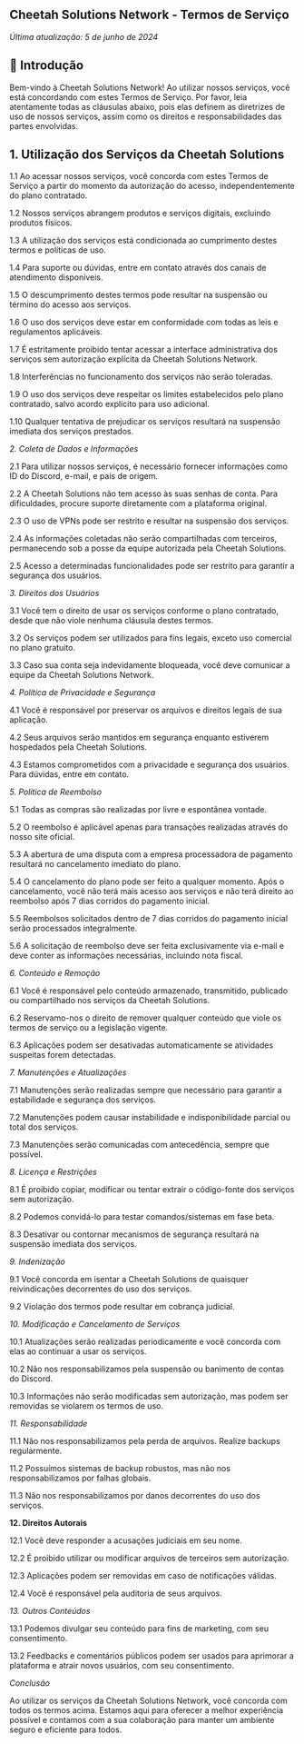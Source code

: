 ## Cheetah Solutions Network - Termos de Serviço

*Última atualização: 5 de junho de 2024*

## 📘 Introdução

Bem-vindo à Cheetah Solutions Network! Ao utilizar nossos serviços, você está concordando com estes Termos de Serviço. Por favor, leia atentamente todas as cláusulas abaixo, pois elas definem as diretrizes de uso de nossos serviços, assim como os direitos e responsabilidades das partes envolvidas.

## 1. Utilização dos Serviços da Cheetah Solutions

1.1 Ao acessar nossos serviços, você concorda com estes Termos de Serviço a partir do momento da autorização do acesso, independentemente do plano contratado.

1.2 Nossos serviços abrangem produtos e serviços digitais, excluindo produtos físicos.

1.3 A utilização dos serviços está condicionada ao cumprimento destes termos e políticas de uso.

1.4 Para suporte ou dúvidas, entre em contato através dos canais de atendimento disponíveis.

1.5 O descumprimento destes termos pode resultar na suspensão ou término do acesso aos serviços.

1.6 O uso dos serviços deve estar em conformidade com todas as leis e regulamentos aplicáveis.

1.7 É estritamente proibido tentar acessar a interface administrativa dos serviços sem autorização explícita da Cheetah Solutions Network.

1.8 Interferências no funcionamento dos serviços não serão toleradas.

1.9 O uso dos serviços deve respeitar os limites estabelecidos pelo plano contratado, salvo acordo explícito para uso adicional.

1.10 Qualquer tentativa de prejudicar os serviços resultará na suspensão imediata dos serviços prestados.

*2. Coleta de Dados e Informações*

2.1 Para utilizar nossos serviços, é necessário fornecer informações como ID do Discord, e-mail, e país de origem.

2.2 A Cheetah Solutions não tem acesso às suas senhas de conta. Para dificuldades, procure suporte diretamente com a plataforma original.

2.3 O uso de VPNs pode ser restrito e resultar na suspensão dos serviços.

2.4 As informações coletadas não serão compartilhadas com terceiros, permanecendo sob a posse da equipe autorizada pela Cheetah Solutions.

2.5 Acesso a determinadas funcionalidades pode ser restrito para garantir a segurança dos usuários.

*3. Direitos dos Usuários*

3.1 Você tem o direito de usar os serviços conforme o plano contratado, desde que não viole nenhuma cláusula destes termos.

3.2 Os serviços podem ser utilizados para fins legais, exceto uso comercial no plano gratuito.

3.3 Caso sua conta seja indevidamente bloqueada, você deve comunicar a equipe da Cheetah Solutions Network.

*4. Política de Privacidade e Segurança*

4.1 Você é responsável por preservar os arquivos e direitos legais de sua aplicação.

4.2 Seus arquivos serão mantidos em segurança enquanto estiverem hospedados pela Cheetah Solutions.

4.3 Estamos comprometidos com a privacidade e segurança dos usuários. Para dúvidas, entre em contato.

*5. Política de Reembolso*

5.1 Todas as compras são realizadas por livre e espontânea vontade.

5.2 O reembolso é aplicável apenas para transações realizadas através do nosso site oficial.

5.3 A abertura de uma disputa com a empresa processadora de pagamento resultará no cancelamento imediato do plano.

5.4 O cancelamento do plano pode ser feito a qualquer momento. Após o cancelamento, você não terá mais acesso aos serviços e não terá direito ao reembolso após 7 dias corridos do pagamento inicial.

5.5 Reembolsos solicitados dentro de 7 dias corridos do pagamento inicial serão processados integralmente.

5.6 A solicitação de reembolso deve ser feita exclusivamente via e-mail e deve conter as informações necessárias, incluindo nota fiscal.

*6. Conteúdo e Remoção*

6.1 Você é responsável pelo conteúdo armazenado, transmitido, publicado ou compartilhado nos serviços da Cheetah Solutions.

6.2 Reservamo-nos o direito de remover qualquer conteúdo que viole os termos de serviço ou a legislação vigente.

6.3 Aplicações podem ser desativadas automaticamente se atividades suspeitas forem detectadas.

*7. Manutenções e Atualizações*

7.1 Manutenções serão realizadas sempre que necessário para garantir a estabilidade e segurança dos serviços.

7.2 Manutenções podem causar instabilidade e indisponibilidade parcial ou total dos serviços.

7.3 Manutenções serão comunicadas com antecedência, sempre que possível.

*8. Licença e Restrições*

8.1 É proibido copiar, modificar ou tentar extrair o código-fonte dos serviços sem autorização.

8.2 Podemos convidá-lo para testar comandos/sistemas em fase beta.

8.3 Desativar ou contornar mecanismos de segurança resultará na suspensão imediata dos serviços.

*9. Indenização*

9.1 Você concorda em isentar a Cheetah Solutions de quaisquer reivindicações decorrentes do uso dos serviços.

9.2 Violação dos termos pode resultar em cobrança judicial.

*10. Modificação e Cancelamento de Serviços*

10.1 Atualizações serão realizadas periodicamente e você concorda com elas ao continuar a usar os serviços.

10.2 Não nos responsabilizamos pela suspensão ou banimento de contas do Discord.

10.3 Informações não serão modificadas sem autorização, mas podem ser removidas se violarem os termos de uso.

*11. Responsabilidade*

11.1 Não nos responsabilizamos pela perda de arquivos. Realize backups regularmente.

11.2 Possuímos sistemas de backup robustos, mas não nos responsabilizamos por falhas globais.

11.3 Não nos responsabilizamos por danos decorrentes do uso dos serviços.

**12. Direitos Autorais**

12.1 Você deve responder a acusações judiciais em seu nome.

12.2 É proibido utilizar ou modificar arquivos de terceiros sem autorização.

12.3 Aplicações podem ser removidas em caso de notificações válidas.

12.4 Você é responsável pela auditoria de seus arquivos.

*13. Outros Conteúdos*

13.1 Podemos divulgar seu conteúdo para fins de marketing, com seu consentimento.

13.2 Feedbacks e comentários públicos podem ser usados para aprimorar a plataforma e atrair novos usuários, com seu consentimento.

*Conclusão*

Ao utilizar os serviços da Cheetah Solutions Network, você concorda com todos os termos acima. Estamos aqui para oferecer a melhor experiência possível e contamos com a sua colaboração para manter um ambiente seguro e eficiente para todos.
